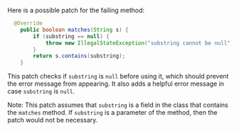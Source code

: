 Here is a possible patch for the failing method:
```java
  @Override
    public boolean matches(String s) {
        if (substring == null) {
            throw new IllegalStateException("substring cannot be null");
        }
        return s.contains(substring);
    }
```
This patch checks if `substring` is `null` before using it, which should prevent the error message from appearing. It also adds a helpful error message in case `substring` is `null`.

Note: This patch assumes that `substring` is a field in the class that contains the `matches` method. If `substring` is a parameter of the method, then the patch would not be necessary.
